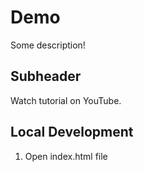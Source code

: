 # Demo

Some description!

## Subheader

Watch tutorial on YouTube.

## Local Development

1. Open index.html file
